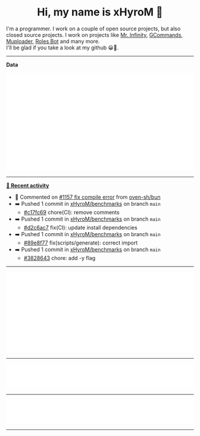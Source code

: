 <p align="center">
    <!-- <img src="https://avatars.githubusercontent.com/u/56601352" width="192" alt="hyro's pfp" /> -->
    <h1 align="center">Hi, my name is xHyroM 👋</h1>
</p>

I'm a programmer. I work on a couple of open source projects, but also closed source projects. I work on projects like [Mr. Infinity](https://discord.com/oauth2/authorize?client_id=720321585625694239&scope=bot%20applications.commands&permissions=8&redirect_uri=https://blobs.gq/imanager&prompt=consent&response_type=code), [GCommands](https://github.com/Garlic-Team/GCommands), [Muploader](https://github.com/xHyroM/Muploader), [Roles Bot](https://github.com/xHyroM/roles-bot) and many more.  
I'll be glad if you take a look at my github 😀👀.

___
**Data**

<img src="https://github.com/xHyroM/xHyroM/blob/master/.cache/base.svg">

___

**[📰 Recent activity](https://github.com/xHyroM)**
* 💬 Commented on [#1157 fix compile error](https://github.com/oven-sh/bun/issues/1157) from [oven-sh/bun](https://github.com/oven-sh/bun)
* ➡️ Pushed 1 commit in [xHyroM/benchmarks](https://github.com/xHyroM/benchmarks) on branch `main`
  * [#c17fc69](https://github.com/xHyroM/benchmarks/commit/c17fc69) chore(CI): remove comments
* ➡️ Pushed 1 commit in [xHyroM/benchmarks](https://github.com/xHyroM/benchmarks) on branch `main`
  * [#d2c6ac7](https://github.com/xHyroM/benchmarks/commit/d2c6ac7) fix(CI): update install dependencies
* ➡️ Pushed 1 commit in [xHyroM/benchmarks](https://github.com/xHyroM/benchmarks) on branch `main`
  * [#89e8f77](https://github.com/xHyroM/benchmarks/commit/89e8f77) fix(scripts/generate): correct import
* ➡️ Pushed 1 commit in [xHyroM/benchmarks](https://github.com/xHyroM/benchmarks) on branch `main`
  * [#3828643](https://github.com/xHyroM/benchmarks/commit/3828643) chore: add -y flag


___

<img src="https://github.com/xHyroM/xHyroM/blob/master/.cache/isocalendar.svg">

___

<img src="https://github.com/xHyroM/xHyroM/blob/master/.cache/languages.svg">

___

<img src="https://github.com/xHyroM/xHyroM/blob/master/.cache/achievements.svg">

___
